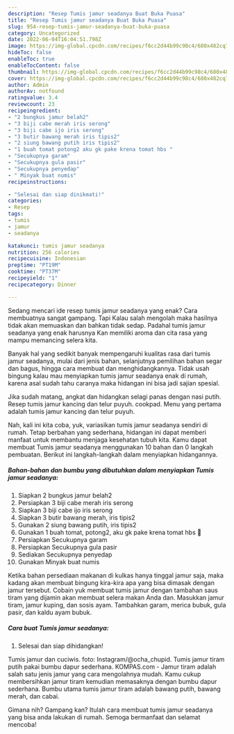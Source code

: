 ```yaml
---
description: "Resep Tumis jamur seadanya Buat Buka Puasa"
title: "Resep Tumis jamur seadanya Buat Buka Puasa"
slug: 954-resep-tumis-jamur-seadanya-buat-buka-puasa
category: Uncategorized
date: 2022-06-04T16:04:51.798Z
image: https://img-global.cpcdn.com/recipes/f6cc2d44b99c98c4/680x482cq70/tumis-jamur-seadanya-foto-resep-utama.jpg
hideToc: false
enableToc: true
enableTocContent: false
thumbnail: https://img-global.cpcdn.com/recipes/f6cc2d44b99c98c4/680x482cq70/tumis-jamur-seadanya-foto-resep-utama.jpg
cover: https://img-global.cpcdn.com/recipes/f6cc2d44b99c98c4/680x482cq70/tumis-jamur-seadanya-foto-resep-utama.jpg
author: Admin
authorAv: notfound
ratingvalue: 3.4
reviewcount: 23
recipeingredient:
- "2 bungkus jamur belah2"
- "3 biji cabe merah iris serong"
- "3 biji cabe ijo iris serong"
- "3 butir bawang merah iris tipis2"
- "2 siung bawang putih iris tipis2"
- "1 buah tomat potong2 aku gk pake krena tomat hbs "
- "Secukupnya garam"
- "Secukupnya gula pasir"
- "Secukupnya penyedap"
- " Minyak buat numis"
recipeinstructions:

- "Selesai dan siap dinikmati!"
categories:
- Resep
tags:
- tumis
- jamur
- seadanya

katakunci: tumis jamur seadanya 
nutrition: 256 calories
recipecuisine: Indonesian
preptime: "PT19M"
cooktime: "PT37M"
recipeyield: "1"
recipecategory: Dinner

---
```



Sedang mencari ide resep tumis jamur seadanya yang enak? Cara membuatnya sangat gampang. Tapi Kalau salah mengolah maka hasilnya tidak akan memuaskan dan bahkan tidak sedap. Padahal tumis jamur seadanya yang enak harusnya Kan memiliki aroma dan cita rasa yang mampu memancing selera kita.


Banyak hal yang sedikit banyak mempengaruhi kualitas rasa dari tumis jamur seadanya, mulai dari jenis bahan, selanjutnya pemilihan bahan segar dan bagus, hingga cara membuat dan menghidangkannya. Tidak usah bingung kalau mau menyiapkan tumis jamur seadanya enak di rumah, karena asal sudah tahu caranya maka hidangan ini bisa jadi sajian spesial.

Jika sudah matang, angkat dan hidangkan selagi panas dengan nasi putih. Resep tumis jamur kancing dan telur puyuh. cookpad. Menu yang pertama adalah tumis jamur kancing dan telur puyuh.


Nah, kali ini kita coba, yuk, variasikan tumis jamur seadanya sendiri di rumah. Tetap berbahan yang sederhana, hidangan ini dapat memberi manfaat untuk membantu menjaga kesehatan tubuh kita. Kamu dapat membuat Tumis jamur seadanya menggunakan 10 bahan dan 0 langkah pembuatan. Berikut ini langkah-langkah dalam menyiapkan hidangannya.

<!--inarticleads1-->

##### Bahan-bahan dan bumbu yang dibutuhkan dalam menyiapkan Tumis jamur seadanya:

1. Siapkan 2 bungkus jamur belah2
1. Persiapkan 3 biji cabe merah iris serong
1. Siapkan 3 biji cabe ijo iris serong
1. Siapkan 3 butir bawang merah, iris tipis2
1. Gunakan 2 siung bawang putih, iris tipis2
1. Gunakan 1 buah tomat, potong2, aku gk pake krena tomat hbs 🤭
1. Persiapkan Secukupnya garam
1. Persiapkan Secukupnya gula pasir
1. Sediakan Secukupnya penyedap
1. Gunakan  Minyak buat numis


Ketika bahan persediaan makanan di kulkas hanya tinggal jamur saja, maka kadang akan membuat bingung kira-kira apa yang bisa dimasak dengan jamur tersebut. Cobain yuk membuat tumis jamur dengan tambahan saus tiram yang dijamin akan membuat selera makan Anda dan. Masukkan jamur tiram, jamur kuping, dan sosis ayam. Tambahkan garam, merica bubuk, gula pasir, dan kaldu ayam bubuk. 

<!--inarticleads2-->

##### Cara buat Tumis jamur seadanya:


1. Selesai dan siap dihidangkan!

Tumis jamur dan cuciwis. foto: Instagram/@ocha_chupid. Tumis jamur tiram putih pakai bumbu dapur sederhana. KOMPAS.com - Jamur tiram adalah salah satu jenis jamur yang cara mengolahnya mudah. Kamu cukup membersihkan jamur tiram kemudian memasaknya dengan bumbu dapur sederhana. Bumbu utama tumis jamur tiram adalah bawang putih, bawang merah, dan cabai. 

Gimana nih? Gampang kan? Itulah cara membuat tumis jamur seadanya yang bisa anda lakukan di rumah. Semoga bermanfaat dan selamat mencoba!
